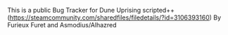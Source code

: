 This is a public Bug Tracker for Dune Uprising scripted++ (https://steamcommunity.com/sharedfiles/filedetails/?id=3106393160)
By Furieux Furet and Asmodius/Alhazred
